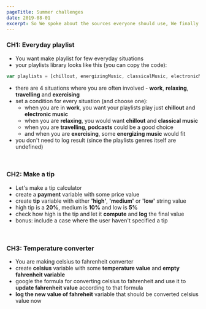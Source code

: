 ```yaml
---
pageTitle: Summer challenges
date: 2019-08-01
excerpt: So We spoke about the sources everyone should use, We finally finished Variables and explored ways to comment out our code.
---
```


###  CH1: Everyday playlist
* You want make playlist for few everyday situations
* your playlists library looks like this (you can copy the code):
````Javascript
var playlists = [chillout, energizingMusic, classicalMusic, electronicMusic, podcasts];
````
* there are 4 situations where you are often involved - **work**, **relaxing**, **travelling** and **exercising**
* set a condition for every situation (and choose one):
  * when you are in **work**, you want your playlists play just **chillout** and **electronic music**
  * when you are **relaxing**, you would want **chillout** and **classical music**
  * when you are **travelling**, **podcasts** could be a good choice
  * and when you are **exercising**, some **energizing music** would fit
* you don't need to log result (since the playlists genres itself are undefined)

<br>

###  CH2: Make a tip
* Let's make a tip calculator
* create a **payment** variable with some price value
* create **tip** variable with either **'high'**, **'medium'** or **'low'** string value
* high tip is a **20%**, medium is **10%** and low is **5%**
* check how high is the tip and let it **compute** and **log** the final value
* bonus: include a case where the user haven't specified a tip

<br>

### CH3: Temperature converter
* You are making celsius to fahrenheit converter
* create **celsius** variable with some **temperature value** and **empty fahrenheit variable**
* google the formula for converting celsius to fahrenheit and use it to **update fahrenheit value** according to that formula
* **log the new value of fahreheit** variable that should be converted celsius value now